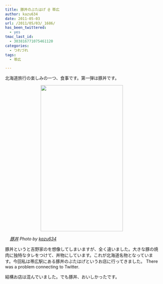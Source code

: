 ```yaml
---
title: 豚丼のぶたはげ @ 帯広
author: kazu634
date: 2011-05-03
url: /2011/05/03/_1686/
has_been_twittered:
  - yes
tmac_last_id:
  - 303816771075461120
categories:
  - つれづれ
tags:
  - 帯広

---
```

北海道旅行の楽しみの一つ、食事です。第一弾は豚丼です。

<p style="text-align: center;">
<a href="http://blog.kazu634.com/2011/05/03/%e8%b1%9a%e4%b8%bc%e3%81%ae%e3%81%b6%e3%81%9f%e3%81%af%e3%81%92-%e5%b8%af%e5%ba%83/attachment/1010/" onclick="__gaTracker('send', 'event', 'outbound-article', 'http://blog.kazu634.com/2011/05/03/%e8%b1%9a%e4%b8%bc%e3%81%ae%e3%81%b6%e3%81%9f%e3%81%af%e3%81%92-%e5%b8%af%e5%ba%83/attachment/1010/', '');" title=''><img width="270" height="480" src="http://blog.kazu634.com/wp-content/uploads/2012/06/jpg94" class="attachment-large aligncenter wp-image-1010" alt="" title="" /></a>
</p>

<cite class="flickr_photographer"><img src="http://www.flickr.com/favicon.ico" alt="" width="16" /><a href="http://www.flickr.com/photos/42332031@N02/5672335046/" onclick="__gaTracker('send', 'event', 'outbound-article', 'http://www.flickr.com/photos/42332031@N02/5672335046/', '豚丼');" rel="nofollow"  target="_blank">豚丼</a> Photo by <a href="http://www.flickr.com/photos/42332031@N02/" onclick="__gaTracker('send', 'event', 'outbound-article', 'http://www.flickr.com/photos/42332031@N02/', 'kazu634');" rel="nofollow"  target="_blank">kazu634</a></cite>

豚丼というと吉野家のを想像してしまいますが、全く違いました。大きな豚の焼肉に独特なタレをつけて、丼物にしています。これが北海道名物となっています。今回私は帯広駅にある豚丼のぶたはげというお店に行ってきました。 There was a problem connecting to Twitter. 

結構お店は混んでいました。でも豚丼、おいしかったです。